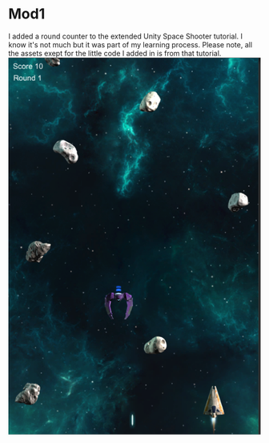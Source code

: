 # Mod1
I added a round counter to the extended Unity Space Shooter tutorial. 
I know it's not much but it was part of my learning process.
Please note, all the assets exept for the little code I added in is from that tutorial. 
![](Screenshot.PNG)
